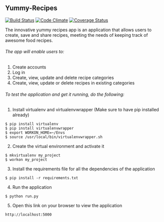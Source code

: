 ## Yummy-Recipes

[![Build Status](https://travis-ci.org/LehruAngela/Yummy-Recipes.png)](https://travis-ci.org/LehruAngela/Yummy-Recipes)
[![Code Climate](https://codeclimate.com/github/LehruAngela/Yummy-Recipes.png)](https://codeclimate.com/github/LehruAngela/Yummy-Recipes)
[![Coverage Status](https://coveralls.io/repos/github/LehruAngela/Yummy-Recipes/badge.svg?branch=feedback)](https://coveralls.io/github/LehruAngela/Yummy-Recipes?branch=feedback)

 The innovative yummy recipes app is an application that allows users  to create, save and share recipes, meeting the needs of keeping track of awesome food recipes.
	

###### The app will enable users to:
 1. Create accounts
 2. Log in
 3. Create, view, update and delete recipe categories
 4. Create, view, update or delete recipes in existing categories
	
		
###### To test the application and get it running, do the following:

1. Install virtualenv and virtualenvwrapper (Make sure to have pip installed already)
 ```
 $ pip install virtualenv
 $ pip install virtualenvwrapper
 $ export WORKON_HOME=~/Envs
 $ source /usr/local/bin/virtualenvwrapper.sh
```

 2. Create the virtual environment and activate it
 
 ```
 $ mkvirtualenv my_project
 $ workon my_project
 ```

3. Install the requirements file for all the dependencies of the application

```
$ pip install -r requirements.txt
```

4. Run the application

```
$ python run.py
```
5. Open this link on your browser to view the application

```
http://localhost:5000
```
